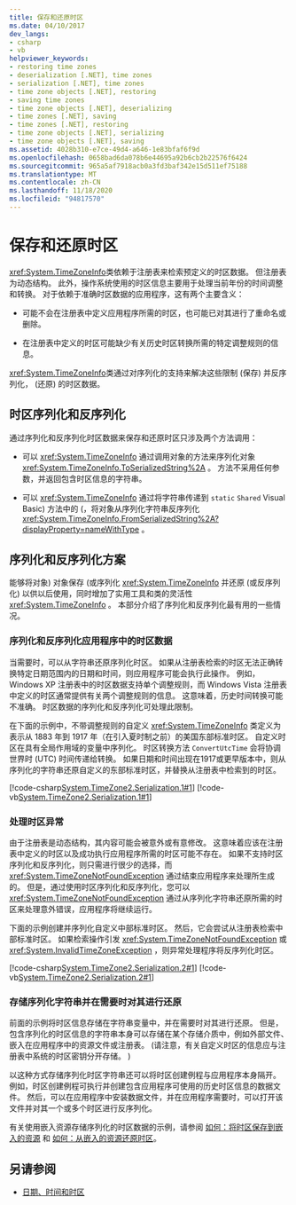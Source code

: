 ```yaml
---
title: 保存和还原时区
ms.date: 04/10/2017
dev_langs:
- csharp
- vb
helpviewer_keywords:
- restoring time zones
- deserialization [.NET], time zones
- serialization [.NET], time zones
- time zone objects [.NET], restoring
- saving time zones
- time zone objects [.NET], deserializing
- time zones [.NET], saving
- time zones [.NET], restoring
- time zone objects [.NET], serializing
- time zone objects [.NET], saving
ms.assetid: 4028b310-e7ce-49d4-a646-1e83bfaf6f9d
ms.openlocfilehash: 0658bad6da078b6e44695a92b6cb2b22576f6424
ms.sourcegitcommit: 965a5af7918acb0a3fd3baf342e15d511ef75188
ms.translationtype: MT
ms.contentlocale: zh-CN
ms.lasthandoff: 11/18/2020
ms.locfileid: "94817570"
---
```

# <a name="saving-and-restoring-time-zones"></a>保存和还原时区

<xref:System.TimeZoneInfo>类依赖于注册表来检索预定义的时区数据。 但注册表为动态结构。 此外，操作系统使用的时区信息主要用于处理当前年份的时间调整和转换。 对于依赖于准确时区数据的应用程序，这有两个主要含义：

- 可能不会在注册表中定义应用程序所需的时区，也可能已对其进行了重命名或删除。

- 在注册表中定义的时区可能缺少有关历史时区转换所需的特定调整规则的信息。

<xref:System.TimeZoneInfo>类通过对序列化的支持来解决这些限制 (保存) 并反序列化， (还原) 的时区数据。

## <a name="time-zone-serialization-and-deserialization"></a>时区序列化和反序列化

通过序列化和反序列化时区数据来保存和还原时区只涉及两个方法调用：

- 可以 <xref:System.TimeZoneInfo> 通过调用对象的方法来序列化对象 <xref:System.TimeZoneInfo.ToSerializedString%2A> 。 方法不采用任何参数，并返回包含时区信息的字符串。

- 可以 <xref:System.TimeZoneInfo> 通过将字符串传递到 `static` `Shared` Visual Basic) 方法中的 (，将对象从序列化字符串反序列化 <xref:System.TimeZoneInfo.FromSerializedString%2A?displayProperty=nameWithType> 。

## <a name="serialization-and-deserialization-scenarios"></a>序列化和反序列化方案

能够将对象) 对象保存 (或序列化 <xref:System.TimeZoneInfo> 并还原 (或反序列化) 以供以后使用，同时增加了实用工具和类的灵活性 <xref:System.TimeZoneInfo> 。 本部分介绍了序列化和反序列化最有用的一些情况。

### <a name="serializing-and-deserializing-time-zone-data-in-an-application"></a>序列化和反序列化应用程序中的时区数据

当需要时，可以从字符串还原序列化时区。 如果从注册表检索的时区无法正确转换特定日期范围内的日期和时间，则应用程序可能会执行此操作。 例如，Windows XP 注册表中的时区数据支持单个调整规则，而 Windows Vista 注册表中定义的时区通常提供有关两个调整规则的信息。 这意味着，历史时间转换可能不准确。 时区数据的序列化和反序列化可处理此限制。

在下面的示例中，不带调整规则的自定义 <xref:System.TimeZoneInfo> 类定义为表示从 1883 年到 1917 年（在引入夏时制之前）的美国东部标准时区。 自定义时区在具有全局作用域的变量中序列化。 时区转换方法 `ConvertUtcTime` 会将协调世界时 (UTC) 时间传递给转换。 如果日期和时间出现在1917或更早版本中，则从序列化的字符串还原自定义的东部标准时区，并替换从注册表中检索到的时区。

[!code-csharp[System.TimeZone2.Serialization.1#1](../../../samples/snippets/csharp/VS_Snippets_CLR_System/system.TimeZone2.Serialization.1/cs/Serialization.cs#1)]
[!code-vb[System.TimeZone2.Serialization.1#1](../../../samples/snippets/visualbasic/VS_Snippets_CLR_System/system.TimeZone2.Serialization.1/vb/Serialization.vb#1)]

### <a name="handling-time-zone-exceptions"></a>处理时区异常

由于注册表是动态结构，其内容可能会被意外或有意修改。 这意味着应该在注册表中定义的时区以及成功执行应用程序所需的时区可能不存在。 如果不支持时区序列化和反序列化，则只需进行很少的选择，而 <xref:System.TimeZoneNotFoundException> 通过结束应用程序来处理所生成的。 但是，通过使用时区序列化和反序列化，您可以 <xref:System.TimeZoneNotFoundException> 通过从序列化字符串还原所需的时区来处理意外错误，应用程序将继续运行。

下面的示例创建并序列化自定义中部标准时区。 然后，它会尝试从注册表检索中部标准时区。 如果检索操作引发 <xref:System.TimeZoneNotFoundException> 或 <xref:System.InvalidTimeZoneException> ，则异常处理程序将反序列化时区。

[!code-csharp[System.TimeZone2.Serialization.2#1](../../../samples/snippets/csharp/VS_Snippets_CLR_System/system.TimeZone2.Serialization.2/cs/Serialization2.cs#1)]
[!code-vb[System.TimeZone2.Serialization.2#1](../../../samples/snippets/visualbasic/VS_Snippets_CLR_System/system.TimeZone2.Serialization.2/vb/Serialization2.vb#1)]

### <a name="storing-a-serialized-string-and-restoring-it-when-needed"></a>存储序列化字符串并在需要时对其进行还原

前面的示例将时区信息存储在字符串变量中，并在需要时对其进行还原。 但是，包含序列化的时区信息的字符串本身可以存储在某个存储介质中，例如外部文件、嵌入在应用程序中的资源文件或注册表。  (请注意，有关自定义时区的信息应与注册表中系统的时区密钥分开存储。 ) 

以这种方式存储序列化时区字符串还可以将时区创建例程与应用程序本身隔开。 例如，时区创建例程可执行并创建包含应用程序可使用的历史时区信息的数据文件。 然后，可以在应用程序中安装数据文件，并在应用程序需要时，可以打开该文件并对其一个或多个时区进行反序列化。

有关使用嵌入资源存储序列化的时区数据的示例，请参阅 [如何：将时区保存到嵌入的资源](save-time-zones-to-an-embedded-resource.md) 和 [如何：从嵌入的资源还原时区](restore-time-zones-from-an-embedded-resource.md)。

## <a name="see-also"></a>另请参阅

- [日期、时间和时区](index.md)
